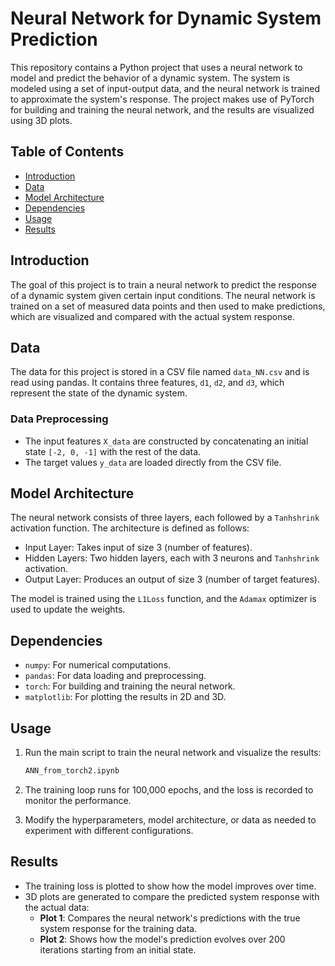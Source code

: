 # Neural Network for Dynamic System Prediction

This repository contains a Python project that uses a neural network to model and predict the behavior of a dynamic system. The system is modeled using a set of input-output data, and the neural network is trained to approximate the system's response. The project makes use of PyTorch for building and training the neural network, and the results are visualized using 3D plots.

## Table of Contents
- [Introduction](#introduction)
- [Data](#data)
- [Model Architecture](#model-architecture)
- [Dependencies](#dependencies)
- [Usage](#usage)
- [Results](#results)

## Introduction
The goal of this project is to train a neural network to predict the response of a dynamic system given certain input conditions. The neural network is trained on a set of measured data points and then used to make predictions, which are visualized and compared with the actual system response.

## Data
The data for this project is stored in a CSV file named `data_NN.csv` and is read using pandas. It contains three features, `d1`, `d2`, and `d3`, which represent the state of the dynamic system.

### Data Preprocessing
- The input features `X_data` are constructed by concatenating an initial state `[-2, 0, -1]` with the rest of the data.
- The target values `y_data` are loaded directly from the CSV file.

## Model Architecture
The neural network consists of three layers, each followed by a `Tanhshrink` activation function. The architecture is defined as follows:
- Input Layer: Takes input of size 3 (number of features).
- Hidden Layers: Two hidden layers, each with 3 neurons and `Tanhshrink` activation.
- Output Layer: Produces an output of size 3 (number of target features).

The model is trained using the `L1Loss` function, and the `Adamax` optimizer is used to update the weights.

## Dependencies
- `numpy`: For numerical computations.
- `pandas`: For data loading and preprocessing.
- `torch`: For building and training the neural network.
- `matplotlib`: For plotting the results in 2D and 3D.

## Usage
1. Run the main script to train the neural network and visualize the results:
   ```bash
   ANN_from_torch2.ipynb
   ```

2. The training loop runs for 100,000 epochs, and the loss is recorded to monitor the performance.

3. Modify the hyperparameters, model architecture, or data as needed to experiment with different configurations.

## Results
- The training loss is plotted to show how the model improves over time.
- 3D plots are generated to compare the predicted system response with the actual data:
  - **Plot 1**: Compares the neural network's predictions with the true system response for the training data.
  - **Plot 2**: Shows how the model's prediction evolves over 200 iterations starting from an initial state.
